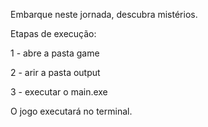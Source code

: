 Embarque neste jornada, descubra mistérios. 

Etapas de execução:

1 - abre a pasta game

2 - arir a pasta output

3 - executar o main.exe

O jogo executará no terminal.
